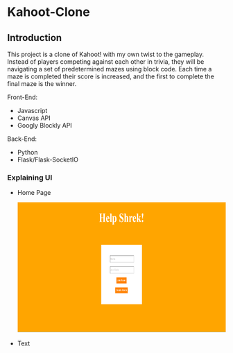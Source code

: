 
# Kahoot-Clone

## Introduction 

This project is a clone of Kahoot! with my own twist to the gameplay. Instead of players competing against each other in trivia, they will be navigating a set of predetermined mazes using block code. Each time a maze is completed their score is increased, and the first to complete the final maze is the winner. 

Front-End:

- Javascript
- Canvas API
- Googly Blockly API

Back-End:

- Python
- Flask/Flask-SocketIO

### Explaining UI 

- Home Page
  
  <img src="Doc assets/homepage.png" alt="Home Page image" width="700" height="300">
  
- Text
